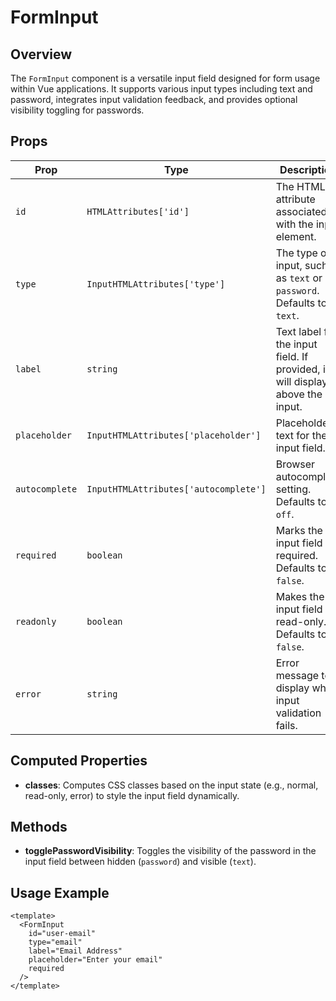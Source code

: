 # FormInput

## Overview

The `FormInput` component is a versatile input field designed for form usage within Vue applications. It supports various input types including text and password, integrates input validation feedback, and provides optional visibility toggling for passwords.

## Props

| Prop           | Type                                  | Description                                                                   |
| -------------- | ------------------------------------- | ----------------------------------------------------------------------------- |
| `id`           | `HTMLAttributes['id']`                | The HTML ID attribute associated with the input element.                      |
| `type`         | `InputHTMLAttributes['type']`         | The type of input, such as `text` or `password`. Defaults to `text`.          |
| `label`        | `string`                              | Text label for the input field. If provided, it will display above the input. |
| `placeholder`  | `InputHTMLAttributes['placeholder']`  | Placeholder text for the input field.                                         |
| `autocomplete` | `InputHTMLAttributes['autocomplete']` | Browser autocomplete setting. Defaults to `off`.                              |
| `required`     | `boolean`                             | Marks the input field as required. Defaults to `false`.                       |
| `readonly`     | `boolean`                             | Makes the input field read-only. Defaults to `false`.                         |
| `error`        | `string`                              | Error message to display when input validation fails.                         |

## Computed Properties

- **classes**: Computes CSS classes based on the input state (e.g., normal, read-only, error) to style the input field dynamically.

## Methods

- **togglePasswordVisibility**: Toggles the visibility of the password in the input field between hidden (`password`) and visible (`text`).

## Usage Example

```vue
<template>
  <FormInput
    id="user-email"
    type="email"
    label="Email Address"
    placeholder="Enter your email"
    required
  />
</template>
```
